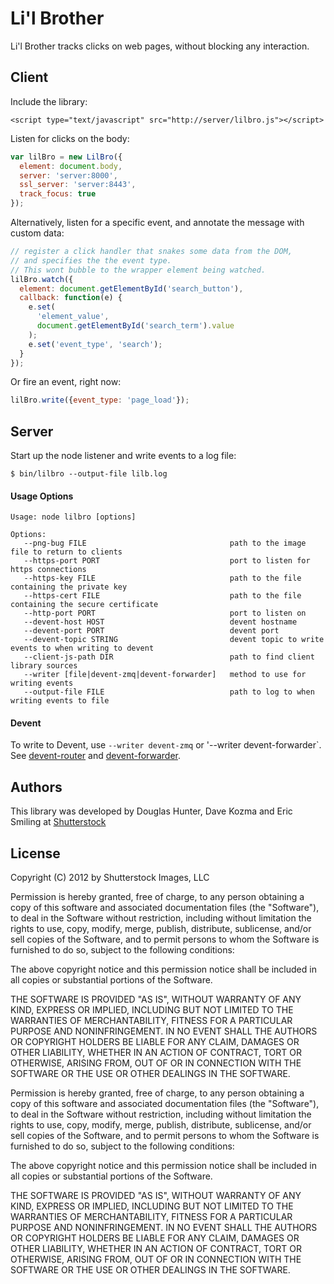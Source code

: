# Li'l Brother

Li'l Brother tracks clicks on web pages, without blocking any interaction.

## Client

Include the library:
```
<script type="text/javascript" src="http://server/lilbro.js"></script>
```

Listen for clicks on the body:
```javascript
var lilBro = new LilBro({
  element: document.body,
  server: 'server:8000',
  ssl_server: 'server:8443',
  track_focus: true
});
```

Alternatively, listen for a specific event, and annotate the message with custom data:

```javascript
// register a click handler that snakes some data from the DOM,
// and specifies the the event type.
// This wont bubble to the wrapper element being watched.
lilBro.watch({
  element: document.getElementById('search_button'),
  callback: function(e) {
    e.set(
      'element_value',
      document.getElementById('search_term').value
    );
   	e.set('event_type', 'search');
  }
});
```

Or fire an event, right now:

```javascript
lilBro.write({event_type: 'page_load'});
```

## Server

Start up the node listener and write events to a log file:

```
$ bin/lilbro --output-file lilb.log
```

#### Usage Options

```
Usage: node lilbro [options]

Options:
   --png-bug FILE                                path to the image file to return to clients
   --https-port PORT                             port to listen for https connections
   --https-key FILE                              path to the file containing the private key
   --https-cert FILE                             path to the file containing the secure certificate
   --http-port PORT                              port to listen on
   --devent-host HOST                            devent hostname
   --devent-port PORT                            devent port
   --devent-topic STRING                         devent topic to write events to when writing to devent
   --client-js-path DIR                          path to find client library sources
   --writer [file|devent-zmq|devent-forwarder]   method to use for writing events
   --output-file FILE                            path to log to when writing events to file

```

#### Devent

To write to Devent, use `--writer devent-zmq` or '--writer devent-forwarder`.  See [devent-router](https://github.com/shutterstock/devent-router) and [devent-forwarder](https://github.com/shutterstock/devent-forwarder).

## Authors

This library was developed by Douglas Hunter, Dave Kozma and Eric Smiling at [Shutterstock](http://www.shutterstock.com)

## License

Copyright (C) 2012 by Shutterstock Images, LLC

Permission is hereby granted, free of charge, to any person obtaining a copy of this software and associated documentation files (the "Software"), to deal in the Software without restriction, including without limitation the rights to use, copy, modify, merge, publish, distribute, sublicense, and/or sell copies of the Software, and to permit persons to whom the Software is furnished to do so, subject to the following conditions:

The above copyright notice and this permission notice shall be included in all copies or substantial portions of the Software.

THE SOFTWARE IS PROVIDED "AS IS", WITHOUT WARRANTY OF ANY KIND, EXPRESS OR IMPLIED, INCLUDING BUT NOT LIMITED TO THE WARRANTIES OF MERCHANTABILITY, FITNESS FOR A PARTICULAR PURPOSE AND NONINFRINGEMENT. IN NO EVENT SHALL THE AUTHORS OR COPYRIGHT HOLDERS BE LIABLE FOR ANY CLAIM, DAMAGES OR OTHER LIABILITY, WHETHER IN AN ACTION OF CONTRACT, TORT OR OTHERWISE, ARISING FROM, OUT OF OR IN CONNECTION WITH THE SOFTWARE OR THE USE OR OTHER DEALINGS IN THE SOFTWARE.

Permission is hereby granted, free of charge, to any person obtaining a copy of this software and associated documentation files (the "Software"), to deal in the Software without restriction, including without limitation the rights to use, copy, modify, merge, publish, distribute, sublicense, and/or sell copies of the Software, and to permit persons to whom the Software is furnished to do so, subject to the following conditions:

The above copyright notice and this permission notice shall be included in all copies or substantial portions of the Software.

THE SOFTWARE IS PROVIDED "AS IS", WITHOUT WARRANTY OF ANY KIND, EXPRESS OR IMPLIED, INCLUDING BUT NOT LIMITED TO THE WARRANTIES OF MERCHANTABILITY, FITNESS FOR A PARTICULAR PURPOSE AND NONINFRINGEMENT. IN NO EVENT SHALL THE AUTHORS OR COPYRIGHT HOLDERS BE LIABLE FOR ANY CLAIM, DAMAGES OR OTHER LIABILITY, WHETHER IN AN ACTION OF CONTRACT, TORT OR OTHERWISE, ARISING FROM, OUT OF OR IN CONNECTION WITH THE SOFTWARE OR THE USE OR OTHER DEALINGS IN THE SOFTWARE.

